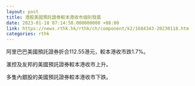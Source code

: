 ```yaml
---
layout: post
title: 港股美國預託證券較本港收市個別發展
date: 2023-01-18 07:14:58.000000000 +08:00
link: https://news.rthk.hk/rthk/ch/component/k2/1684343-20230118.htm
categories: rthk
---
```


阿里巴巴美國預託證券折合112.55港元，較本港收市跌1.7%。

滙控及友邦的美國預託證券較本港收市上升。

多隻內銀股的美國預託證券較本港收市下跌。
